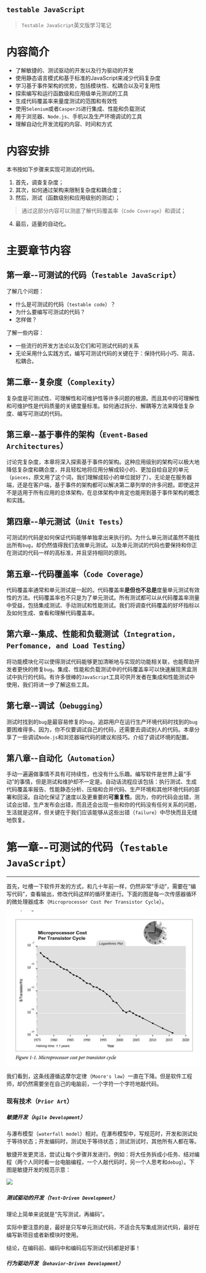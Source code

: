 `testable JavaScript`
---
> `Testable JavaScript`英文版学习笔记

# 内容简介

* 了解敏捷的、测试驱动的开发以及行为驱动的开发
* 使用静态语言模式和基于标准的JavaScript来减少代码复杂度
* 学习基于事件架构的优势，包括模块性、松耦合以及可复用性
* 探索编写和运行函数级和应用级单元测试的工具
* 生成代码覆盖率来量度测试的范围和有效性
* 使用`Selenium`或者`CasperJS`进行集成、性能和负载测试
* 用于浏览器、`Node.js`、手机以及生产环境调试的工具
* 理解自动化开发流程的内容、时间和方式

# 内容安排

本书按如下步骤来实现可测试的代码。

1.  首先，调查复杂度；
2.  其次，如何通过架构来限制复杂度和耦合度；
3.  然后，测试（函数级别和应用级别的测试）；
> 通过这部分内容可以测底了解代码覆盖率（`Code Coverage`）和调试；
4.  最后，适量的自动化。

# 主要章节内容

## 第一章--可测试的代码（`Testable JavaScript`）

了解几个问题：

* 什么是可测试的代码（`testable code`）？
* 为什么要编写可测试的代码？
* 怎样做？

了解一些内容：

* 一些流行的开发方法论以及它们和可测试代码的关系
* 无论采用什么实践方式，编写可测试代码的关键在于：保持代码小巧、简洁、松耦合。

## 第二章--复杂度（`Complexity`）

复杂度是可测试性、可理解性和可维护性等许多问题的根源。而且其中的可理解性和可维护性是代码质量的关键度量标准。如何通过拆分、解耦等方法来降低复杂度、编写可测试的代码。

## 第三章--基于事件的架构（`Event-Based Architectures`）

讨论完复杂度，本章将深入探索基于事件的架构。这种应用级别的架构可以极大地降低复杂度和耦合度，并且轻松地将应用分解成较小的、更加自给自足的单元（`pieces`，原文用了这个词，我们理解成较小的单位就好了）。无论是在服务器端，还是在客户端，基于事件的架构都可以解决第二章列举的许多问题。即使这并不是适用于所有应用的总体架构，在总体架构中肯定也能用到基于事件架构的概念和实践。

## 第四章--单元测试（`Unit Tests`）

可测试的代码是如何保证代码能够单独拿出来执行的。为什么单元测试虽然不能找出所有`bug`，却仍然值得我们去做单元测试。以及单元测试的代码也要保持和你正在测试的代码一样的高标准，并且坚持相同的原则。

## 第五章--代码覆盖率（`Code Coverage`）

代码覆盖率通常和单元测试是一起的。代码覆盖率**是但也不总是**度量单元测试有效性的方法。代码覆盖率也不只是为了单元测试。所有测试都可以从代码覆盖率测量中受益，包括集成测试、手动测试和性能测试。我们将调查代码覆盖的好坏指标以及如何生成、查看和理解代码覆盖率。

## 第六章--集成、性能和负载测试（`Integration, Perfomance, and Load Testing`）

将功能模块化可以使得测试代码能够更加清晰地与实现的功能相关联，也能帮助开发者更快的修复`bug`。集成、性能和负载测试中的代码覆盖率可以快速展现黑盒测试中执行的代码。有许多很棒的`JavaScript`工具可供开发者在集成和性能测试中使用，我们将进一步了解这些工具。

## 第七章--调试（`Debugging`）

测试时找到的`bug`是最容易修复的`bug`，追踪用户在运行生产环境代码时找到的`bug`要困难得多。因为，你不仅要调试自己的代码，还需要去调试别人的代码。本章分享了一些调试`Node.js`和浏览器端代码的建议和技巧。介绍了调试环境的配置。

## 第八章--自动化（`Automation`）

手动一遍遍做事情不具有可持续性，也没有什么乐趣。编写软件是世界上最“手动”的事情，但是测试和维护却不一定是。自动话流程应该包括：执行测试、生成代码覆盖率报告、性能静态分析、压缩和合并代码、生产环境和其他环境代码的部署和回滚。自动化保证了速度以及更重要的**可重复性**。因为，你的代码会出错，测试会出错，生产发布会出错，而且还会出现一些和你的代码没有任何关系的问题，生活就是这样，但关键在于我们应该能够从这些出错（`failure`）中尽快而且无缝地恢复。

# 第一章--可测试的代码（`Testable JavaScript`）
---

首先，吐槽一下软件开发的方式，和几十年前一样，仍然非常“手动”，需要在“编写代码”，查看输出，修改代码这样的循环里进行。下面的图是每一次传感器循环的微处理器成本（`Microprocessor Cost Per Transistor Cycle`）。

![](./img/testablejavascript-1-1.png)

我们看到，这条线遵循这摩尔定律（`Moore's law`）一直在下降。但是软件工程师，却仍然需要坐在自己的电脑前，一个字符一个字符地敲代码。

### 现有技术（`Prior Art`）

##### 敏捷开发（`Agile Development`）

与瀑布模型（`waterfall model`）相对。在瀑布模型中，写规范时，开发和测试处于等待状态；开发编码时，测试处于等待状态；测试测试时，其他所有人都在等。

敏捷开发更灵活，尝试让每个步骤并发进行。例如：将大任务拆成小任务、结对编程（两个人同时看一台电脑编程，一个人敲代码时，另一个人思考和`debug`）。下图是敏捷开发的规范示意：

![](testablejavascript-1-2.png)

##### 测试驱动的开发（`Test-Driven Development`）

理论上简单来说就是“先写测试，再编码”。

实际中要注意的是，最好是只写单元测试代码，不适合先写集成测试代码，最好在编写新项目或者新模块时使用。

结论，在编码前、编码中和编码后写测试代码都是好事！

##### 行为驱动开发（`Behavior-Driven Development`）

